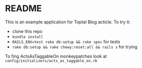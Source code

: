 # README

This is an example application for Toptal Blog acticle.
To try it:

* clone this repo
* `bundle install`
* `RAILS_ENV=test rake db:setup && rake spec` for tests
* `rake db:setup && rake chewy:reset:all && rails s` for trying

To fing ActsAsTaggableOn monkeypatches look at `config/initializers/acts_as_taggable_on.rb`
